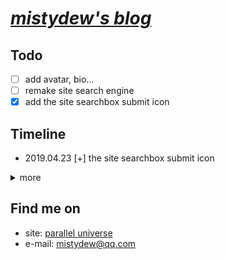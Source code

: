 # [_mistydew's blog_](https://mistydew.github.io)

## Todo

- [ ] add avatar, bio...
- [ ] remake site search engine
- [x] add the site searchbox submit icon

## Timeline

* 2019.04.23 [+] the site searchbox submit icon

<details>
<summary>more</summary>

* 2019.04.19 [+] jekyll config: site timezone
* 2019.04.01 [+] adjust the position of the site searchbox
* 2019.03.30 [-] ~~cPlayer~~
* 2019.02.12 [+] dir \_drafts
* 2019.02.02 [-] ~~hone hone clock~~
* 2019.02.01 [+] new gc favicon
* 2019.01.01 [+] GC Music Diary new home page; [Trivial] Update license year range to 2019
* 2018.09.25 [+] Bitcoin donation address and QR(Quick Response) code
* 2018.09.24 [-] ~~GitHub Contribution from the archive page~~
* 2018.09.20 [+] refactoring: home page, blog permanlink; [-] ~~jekyll-paginate plugin~~
* 2018.09.19 [-] ~~jekyll-sitemap plugin~~; [+] sitemap.xml generated by Liquid
* 2018.09.14 [-] ~~IntenseDebate's comments system~~; [+] Widget Pack Comments System
* 2018.09.12 [+] add page content-width; [-] ~~DaoVoice web chat tool(many bugs)~~
* 2018.08.29 [+] site-title font style
* 2018.08.28 [+] rename page slogan to quotes
* 2018.08.27 [+] post excerpt/abstract/summary
* 2018.08.23 [-] ~~Baidu Analytics~~
* 2018.08.22 [+] ~~DaoVoice web chat tool~~, Baidu site search to replace Customised Search
* 2018.08.20 [+] post copyright(author, date, creative commons license, more)
* 2018.08.15 [-] ~~particle background~~
* 2018.08.13 [+] cPlayer: web music player
* 2018.08.12 [+] donate page
* 2018.08.10 [+] sitemap, ~~IntenseDebate's comments system~~
* 2018.08.08 [+] delimiter '|' into post title, background-color
* 2018.08.06 [+] Resume/CV(Curriculum Vitae) page
* 2018.08.02 [+] Google ~~and Baidu~~ Customised Search
* 2018.08.01 [+] tag cloud on the tags page
* 2018.07.10 [+] tags page
* 2018.07.03 [+] ~~GitHub Contribution on the archive page~~
* 2018.06.19 [+] post word statistics, the time of reading
* 2018.06.15 [+] ~~particle background~~
* 2018.06.07 [+] Google Analytics and Search Console, ~~Baidu Analytics~~
* 2018.06.06 [+] sticky post
* 2018.06.04 [+] busuanzi analytics: hits, visitors and pageviews
* 2018.05.22 [+] robots.txt: Allow Baiduspider and Googlebot
* 2018.05.21 [+] archive page
* 2018.05.18 [+] 404 page
* 2018.05.17 [+] slogan on footer
* 2018.05.16 [+] category ~~and slogan~~ page
* 2018.05.14 [+] ~~honehone clock~~; ~~pagination~~
* 2018.05.02 [+] gc favicon
* 2018.04.27 [-] ~~directory audio~~
* 2018.04.21 [+] images and reference for blog
* 2018.04.19 [+] ~~directory audio~~; Todo list and Timeline
* 2018.04.18 [+] base jekyll theme template

</details>

## Find me on

* site: [parallel universe](https://mistydew.github.io)
* e-mail: [mistydew@qq.com](mailto:mistydew@qq.com)
